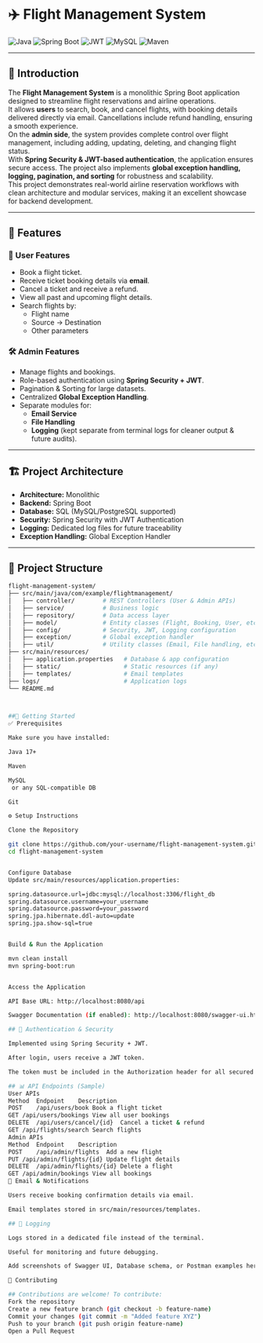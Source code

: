 # ✈️ Flight Management System

![Java](https://img.shields.io/badge/Java-17-orange?logo=java)
![Spring Boot](https://img.shields.io/badge/Spring%20Boot-3.0-brightgreen?logo=springboot)
![JWT](https://img.shields.io/badge/JWT-Security-blueviolet?logo=jsonwebtokens)
![MySQL](https://img.shields.io/badge/MySQL-Database-blue?logo=mysql)
![Maven](https://img.shields.io/badge/Maven-Build-red?logo=apachemaven)

---

## 📖 Introduction
The **Flight Management System** is a monolithic Spring Boot application designed to streamline flight reservations and airline operations.  
It allows **users** to search, book, and cancel flights, with booking details delivered directly via email. Cancellations include refund handling, ensuring a smooth experience.  
On the **admin side**, the system provides complete control over flight management, including adding, updating, deleting, and changing flight status.  
With **Spring Security & JWT-based authentication**, the application ensures secure access. The project also implements **global exception handling, logging, pagination, and sorting** for robustness and scalability.  
This project demonstrates real-world airline reservation workflows with clean architecture and modular services, making it an excellent showcase for backend development. 

---

## 📌 Features  

### 👤 User Features  
- Book a flight ticket.  
- Receive ticket booking details via **email**.  
- Cancel a ticket and receive a refund.  
- View all past and upcoming flight details.  
- Search flights by:
  - Flight name  
  - Source → Destination  
  - Other parameters  

### 🛠️ Admin Features  
- Manage flights and bookings.  
- Role-based authentication using **Spring Security + JWT**.  
- Pagination & Sorting for large datasets.  
- Centralized **Global Exception Handling**.  
- Separate modules for:  
  - **Email Service**  
  - **File Handling**  
  - **Logging** (kept separate from terminal logs for cleaner output & future audits).  

---

## 🏗️ Project Architecture  
- **Architecture:** Monolithic  
- **Backend:** Spring Boot  
- **Database:** SQL (MySQL/PostgreSQL supported)  
- **Security:** Spring Security with JWT Authentication  
- **Logging:** Dedicated log files for future traceability  
- **Exception Handling:** Global Exception Handler  

---

## 📂 Project Structure  

```bash
flight-management-system/
├── src/main/java/com/example/flightmanagement/
│   ├── controller/        # REST Controllers (User & Admin APIs)
│   ├── service/           # Business logic
│   ├── repository/        # Data access layer
│   ├── model/             # Entity classes (Flight, Booking, User, etc.)
│   ├── config/            # Security, JWT, Logging configuration
│   ├── exception/         # Global exception handler
│   ├── util/              # Utility classes (Email, File handling, etc.)
├── src/main/resources/
│   ├── application.properties   # Database & app configuration
│   ├── static/                  # Static resources (if any)
│   ├── templates/               # Email templates
├── logs/                        # Application logs
└── README.md



##🚀 Getting Started
✅ Prerequisites

Make sure you have installed:

Java 17+

Maven

MySQL
 or any SQL-compatible DB

Git

⚙️ Setup Instructions

Clone the Repository

git clone https://github.com/your-username/flight-management-system.git
cd flight-management-system


Configure Database
Update src/main/resources/application.properties:

spring.datasource.url=jdbc:mysql://localhost:3306/flight_db
spring.datasource.username=your_username
spring.datasource.password=your_password
spring.jpa.hibernate.ddl-auto=update
spring.jpa.show-sql=true


Build & Run the Application

mvn clean install
mvn spring-boot:run


Access the Application

API Base URL: http://localhost:8080/api

Swagger Documentation (if enabled): http://localhost:8080/swagger-ui.html

## 🔐 Authentication & Security

Implemented using Spring Security + JWT.

After login, users receive a JWT token.

The token must be included in the Authorization header for all secured requests.

## 📊 API Endpoints (Sample)
User APIs
Method	Endpoint	Description
POST	/api/users/book	Book a flight ticket
GET	/api/users/bookings	View all user bookings
DELETE	/api/users/cancel/{id}	Cancel a ticket & refund
GET	/api/flights/search	Search flights
Admin APIs
Method	Endpoint	Description
POST	/api/admin/flights	Add a new flight
PUT	/api/admin/flights/{id}	Update flight details
DELETE	/api/admin/flights/{id}	Delete a flight
GET	/api/admin/bookings	View all bookings
📧 Email & Notifications

Users receive booking confirmation details via email.

Email templates stored in src/main/resources/templates.

## 📝 Logging

Logs stored in a dedicated file instead of the terminal.

Useful for monitoring and future debugging.

Add screenshots of Swagger UI, Database schema, or Postman examples here.

🤝 Contributing

## Contributions are welcome! To contribute:
Fork the repository
Create a new feature branch (git checkout -b feature-name)
Commit your changes (git commit -m "Added feature XYZ")
Push to your branch (git push origin feature-name)
Open a Pull Request
